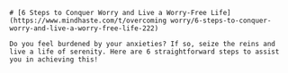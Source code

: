 
    # [6 Steps to Conquer Worry and Live a Worry-Free Life](https://www.mindhaste.com/t/overcoming worry/6-steps-to-conquer-worry-and-live-a-worry-free-life-222)

    Do you feel burdened by your anxieties? If so, seize the reins and live a life of serenity. Here are 6 straightforward steps to assist you in achieving this!
    